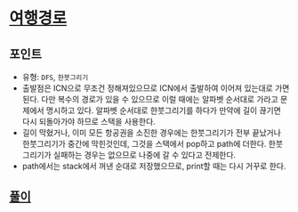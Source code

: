 # [여행경로](https://programmers.co.kr/learn/courses/30/lessons/43164)

## 포인트
- 유형: `DFS`, `한붓그리기`
- 출발점은 ICN으로 무조건 정해져있으므로 ICN에서 출발하여 이어져 있는대로 가면 된다. 다만 복수의 경로가 있을 수 있으므로 이럴 때에는 알파벳 순서대로 가라고 문제에서 명시하고 있다. 알파벳 순서대로 한붓그리기를 하다가 만약에 길이 끊기면 다시 되돌아가야 하므로 스택을 사용한다. 
- 길이 막혔거나, 이미 모든 항공권을 소진한 경우에는 한붓그리기가 전부 끝났거나 한붓그리기가 중간에 막힌것인데, 그것을 스택에서 pop하고 path에 더한다. 한붓그리기가 실패하는 경우는 없으므로 나중에 갈 수 있다고 전제한다. 
- path에서는 stack에서 꺼낸 순대로 저장했으므로, print할 때는 다시 거꾸로 한다. 

## [풀이](./index.py)